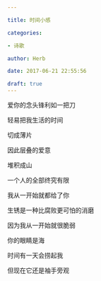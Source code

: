 ```yaml
---

title: 时间小感

categories:

- 诗歌

author: Herb

date: 2017-06-21 22:55:56

draft: true
---
```


爱你的念头锋利如一把刀

轻易把我生活的时间

切成薄片

因此层叠的爱意

堆积成山

一个人的全部终究有限

我从一开始就都给了你

生锈是一种比腐败更可怕的消磨

因为我从一开始就很脆弱

你的眼睛是海

时间有一天会捞起我

但现在它还是袖手旁观